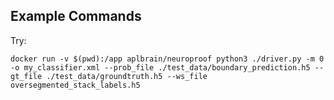 ## Example Commands

Try:

`docker run -v $(pwd):/app aplbrain/neuroproof python3 ./driver.py -m 0 -o my_classifier.xml --prob_file ./test_data/boundary_prediction.h5 --gt_file ./test_data/groundtruth.h5 --ws_file oversegmented_stack_labels.h5`